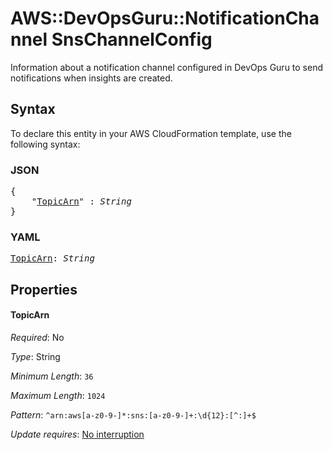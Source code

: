 # AWS::DevOpsGuru::NotificationChannel SnsChannelConfig

Information about a notification channel configured in DevOps Guru to send notifications when insights are created.

## Syntax

To declare this entity in your AWS CloudFormation template, use the following syntax:

### JSON

<pre>
{
    "<a href="#topicarn" title="TopicArn">TopicArn</a>" : <i>String</i>
}
</pre>

### YAML

<pre>
<a href="#topicarn" title="TopicArn">TopicArn</a>: <i>String</i>
</pre>

## Properties

#### TopicArn

_Required_: No

_Type_: String

_Minimum Length_: <code>36</code>

_Maximum Length_: <code>1024</code>

_Pattern_: <code>^arn:aws[a-z0-9-]*:sns:[a-z0-9-]+:\d{12}:[^:]+$</code>

_Update requires_: [No interruption](https://docs.aws.amazon.com/AWSCloudFormation/latest/UserGuide/using-cfn-updating-stacks-update-behaviors.html#update-no-interrupt)

